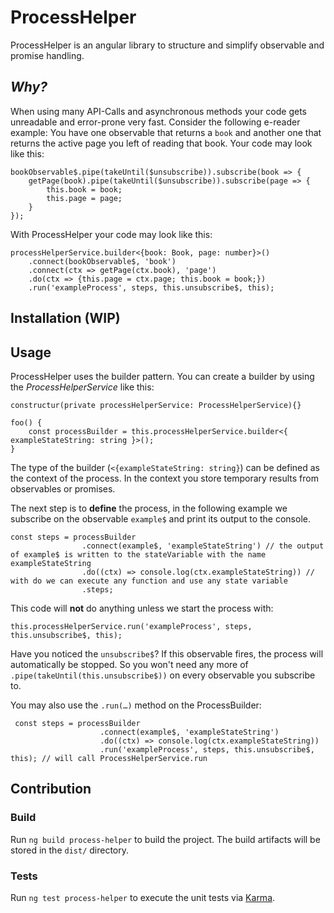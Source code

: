 # ProcessHelper

ProcessHelper is an angular library to structure and simplify observable and promise handling. 

## *Why?*

When using many API-Calls and asynchronous methods your code gets unreadable and error-prone very fast. Consider the following e-reader example: You have one observable that returns a `book` and another one that returns the active page you left of reading that book. Your code may look like this:

    bookObservable$.pipe(takeUntil($unsubscribe)).subscribe(book => {
        getPage(book).pipe(takeUntil($unsubscribe)).subscribe(page => {
            this.book = book;
            this.page = page;
        }
    });  
    
With ProcessHelper your code may look like this:

    processHelperService.builder<{book: Book, page: number}>()
        .connect(bookObservable$, 'book')
        .connect(ctx => getPage(ctx.book), 'page')
        .do(ctx => {this.page = ctx.page; this.book = book;})
        .run('exampleProcess', steps, this.unsubscribe$, this);

## Installation (WIP)

## Usage

ProcessHelper uses the builder pattern. You can create a builder by using the *ProcessHelperService* like this:

    constructur(private processHelperService: ProcessHelperService){}
    
    foo() {
        const processBuilder = this.processHelperService.builder<{ exampleStateString: string }>();
    }

The type of the builder (`<{exampleStateString: string}`) can be defined as the context of the process. In the context you store temporary results from observables or promises.

The next step is to **define** the process, in the following example we subscribe on the observable `example$` and print its output to the console.

    const steps = processBuilder
                    .connect(example$, 'exampleStateString') // the output of example$ is written to the stateVariable with the name exampleStateString
                    .do((ctx) => console.log(ctx.exampleStateString)) // with do we can execute any function and use any state variable
                    .steps;
This code will **not** do anything unless we start the process with:

    this.processHelperService.run('exampleProcess', steps, this.unsubscribe$, this);
    
Have you noticed the `unsubscribe$`? If this observable fires, the process will automatically be stopped. So you won't need any more of `.pipe(takeUntil(this.unsubscribe$))` on every observable you subscribe to.

You may also use the `.run(…)` method on the ProcessBuilder:

     const steps = processBuilder
                        .connect(example$, 'exampleStateString')
                        .do((ctx) => console.log(ctx.exampleStateString))
                        .run('exampleProcess', steps, this.unsubscribe$, this); // will call ProcessHelperService.run
    

## Contribution

### Build

Run `ng build process-helper` to build the project. The build artifacts will be stored in the `dist/` directory.

### Tests

Run `ng test process-helper` to execute the unit tests via [Karma](https://karma-runner.github.io).
